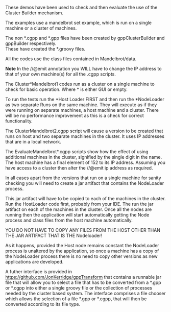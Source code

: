 These demos have been used to check and then evaluate the use  of the 
Cluster Builder mechanism.

The examples use a mandelbrot set example, which is run on a single machine 
or a cluster of machines.  

The non *.cgpp and *.gpp files have been created by 
gppClusterBuilder and gppBuilder respectively.  
These have created the *.groovy files.

All the codes use the class files contained in Mandelbrot/data.

**Note**
In the //@emit annotation you WILL have to change the IP address 
to that of your own machine(s) for all the .cgpp scripts.

The Cluster*Mandelbrot1 codes run as a cluster on a single 
machine to check for basic operation. Where * is either GUI or empty.

To run the tests run the *Host Loader FIRST and then run the *NodeLoader as 
two separate Runs on the same machine.  They will execute as if they were 
running on separate machines, a host machine and a cluster.  There will be 
no performance improvement as this is a check for correct functionality.

The ClusterMandelbrot2.cgpp script will cause a version to be created that runs on 
host and two separate machines in the cluster.  It uses IP addresses
that are in a local network.

The EvaluateMandelbrot*.cgpp scripts show how the effect of using additional 
machines in the cluster, signified by the single digit in the name.  The host machine
has a final element of 152 to its IP address.  Assuming you have access to a cluster then 
alter the //@emit ip address as required.

In all cases apart from the versions that run on a single machine for sanity checking you
will need to create a jar artifact that contains the NodeLoader process.

This jar artifact will have to be copied to each of the machines in the cluster.
Run the HostLoader code first, probably from your IDE.
The run the jar artifact on each of the machines in the cluster.  Once all the nodes
are running then the application will start automatically getting the Node 
process and class files from the host machine automatically.

YOU DO NOT HAVE TO COPY ANY FILES FROM THE HOST OTHER THAN THE JAR ARTIFACT THAT IS THE Nodeloader!

As it happens, provided the Host node remains constant the NodeLoader process is 
unaltered by the application, so once a machine has a copy of the NodeLoader process 
there is no need to copy other versions as new applications are developed.

A futher interface is provided in https://github.com/JonKerridge/gppTransform that contains a runnable jar file 
that will allow you to select a file that has to be converted from a *.gpp or *.cgpp into either a single groovy file 
or the collection of processes needed by the cluster based system. The interface comprises a file chooser 
which allows the selection of a file *.gpp or *.cgpp, that will then be converted according to its file type.